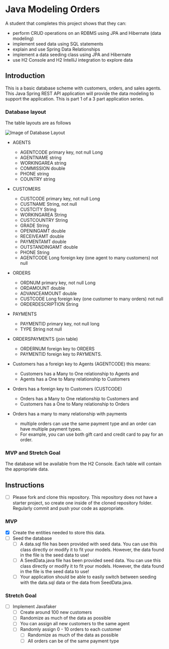 # Java Modeling Orders

A student that completes this project shows that they can:

* perform CRUD operations on an RDBMS using JPA and Hibernate (data modeling)
* implement seed data using SQL statements
* explain and use Spring Data Relationships
* implement a data seeding class using JPA and Hibernate
* use H2 Console and H2 IntelliJ integration to explore data

## Introduction

This is a basic database scheme with customers, orders, and sales agents. This Java Spring REST API application will
provide the data modeling to support the application. This is part 1 of a 3 part application series.

### Database layout

The table layouts are as follows

![Image of Database Layout](java-orders-db.png)

* AGENTS
    * AGENTCODE primary key, not null Long
    * AGENTNAME string
    * WORKINGAREA string
    * COMMISSION double
    * PHONE string
    * COUNTRY string

* CUSTOMERS
    * CUSTCODE primary key, not null Long
    * CUSTNAME String, not null
    * CUSTCITY String
    * WORKINGAREA String
    * CUSTCOUNTRY String
    * GRADE String
    * OPENINGAMT double
    * RECEIVEAMT double
    * PAYMENTAMT double
    * OUTSTANDINGAMT double
    * PHONE String
    * AGENTCODE Long foreign key (one agent to many customers) not null

* ORDERS
    * ORDNUM primary key, not null Long
    * ORDAMOUNT double
    * ADVANCEAMOUNT double
    * CUSTCODE Long foreign key (one customer to many orders) not null
    * ORDERDESCRIPTION String

* PAYMENTS
    * PAYMENTID primary key, not null long
    * TYPE String not null

* ORDERSPAYMENTS (join table)
    * ORDERNUM foreign key to ORDERS
    * PAYMENTID foreign key to PAYMENTS.

* Customers has a foreign key to Agents (AGENTCODE) this means:
    * Customers has a Many to One relationship to Agents and
    * Agents has a One to Many relationship to Customers

* Orders has a foreign key to Customers (CUSTCODE)
    * Orders has a Many to One relationship to Customers and
    * Customers has a One to Many relationship to Orders

* Orders has a many to many relationship with payments
    * multiple orders can use the same payment type and an order can have multiple payment types.
    * For example, you can use both gift card and credit card to pay for an order.

### MVP and Stretch Goal

The database will be available from the H2 Console. Each table will contain the appropriate data.

## Instructions

* [ ] Please fork and clone this repository. This repository does not have a starter project, so create one inside of
  the cloned repository folder. Regularly commit and push your code as appropriate.

### MVP

* [x] Create the entities needed to store this data.
* [ ] Seed the database
    * [ ] A data.sql file has been provided with seed data. You can use this class directly or modify it to fit your
      models. However, the data found in the file is the seed data to use!
    * [ ] A SeedData.java file has been provided seed data. You can use this class directly or modify it to fit your
      models. However, the data found in the file is the seed data to use!
    * [ ] Your application should be able to easily switch between seeding with the data.sql data or the data from
      SeedData.java.

### Stretch Goal

* [ ] Implement Javafaker
    * [ ] Create around 100 new customers
    * [ ] Randomize as much of the data as possible
    * [ ] You can assign all new customers to the same agent
    * [ ] Randomly assign 0 - 10 orders to each customer
        * [ ] Randomize as much of the data as possible
        * [ ] All orders can be of the same payment type